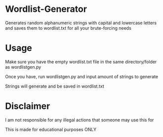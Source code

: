 # Wordlist-Generator
Generates random alphanumeric strings with capital and lowercase letters and saves them to wordlist.txt for all your brute-forcing needs

# Usage
Make sure you have the empty wordlist.txt file in the same directory/folder as wordlistgen.py

Once you have, run wordlistgen.py and input amount of strings to generate

Strings will generate and be saved in wordlist.txt

# Disclaimer
I am not responsible for any illegal actions that someone may use this for

This is made for educational purposes ONLY
